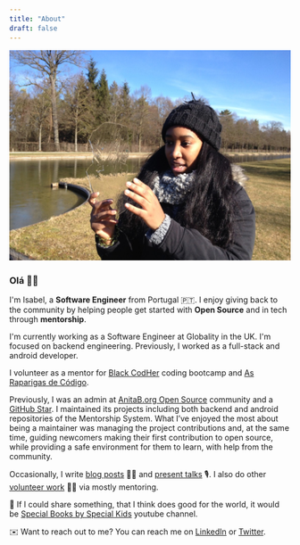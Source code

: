 ```yaml
---
title: "About"
draft: false
---
```


![Isabel in Germany all covered from cold](/images/me-out-in-the-cold.jpg)

### Olá 👋🏾

I'm Isabel, a **Software Engineer** from Portugal 🇵🇹. I enjoy giving back to the community by helping people get started with **Open Source** and in tech through **mentorship**.

I'm currently working as a Software Engineer at Globality in the UK. I'm focused on backend engineering. Previously, I worked as a full-stack and android developer.

I volunteer as a mentor for [Black CodHer](https://blackcodher.com/) coding bootcamp and [As Raparigas de Código](https://raparigasdocodigo.pt/).

Previously, I was an admin at [AnitaB.org Open Source](https://github.com/anitab-org) community and a [GitHub Star](https://stars.github.com/). I maintained its projects including both backend and android repositories of the Mentorship System. What I’ve enjoyed the most about being a maintainer was managing the project contributions and, at the same time, guiding newcomers making their first contribution to open source, while providing a safe environment for them to learn, with help from the community.

Occasionally, I write [blog posts](/posts/) ✍🏾  and [present talks](/talks/) 🎙️. I also do other [volunteer work](/posts/my-volunteering) 👐🏾 via mostly mentoring.

🎲 If I could share something, that I think does good for the world, it would be [Special Books by Special Kids](https://www.youtube.com/c/SpecialBooksbySpecialKids/about) youtube channel.

✉️ Want to reach out to me? You can reach me on [LinkedIn](https://www.linkedin.com/in/isabelcmdcosta) or [Twitter](https://twitter.com/isabelcmdcosta).

